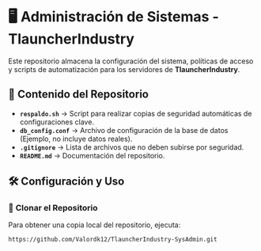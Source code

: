 # 🖥️ Administración de Sistemas - TlauncherIndustry

Este repositorio almacena la configuración del sistema, políticas de acceso y scripts de automatización para los servidores de **TlauncherIndustry**.

## 📌 Contenido del Repositorio

- **`respaldo.sh`** → Script para realizar copias de seguridad automáticas de configuraciones clave.
- **`db_config.conf`** → Archivo de configuración de la base de datos (Ejemplo, no incluye datos reales).
- **`.gitignore`** → Lista de archivos que no deben subirse por seguridad.
- **`README.md`** → Documentación del repositorio.

## 🛠️ Configuración y Uso

### 🔄 **Clonar el Repositorio**
Para obtener una copia local del repositorio, ejecuta:

```bash
https://github.com/Valordk12/TlauncherIndustry-SysAdmin.git
